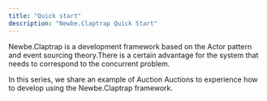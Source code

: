 ```yaml
---
title: "Quick start"
description: "Newbe.Claptrap Quick Start"
---
```


Newbe.Claptrap is a development framework based on the Actor pattern and event sourcing theory.There is a certain advantage for the system that needs to correspond to the concurrent problem.

In this series, we share an example of Auction Auctions to experience how to develop using the Newbe.Claptrap framework.
